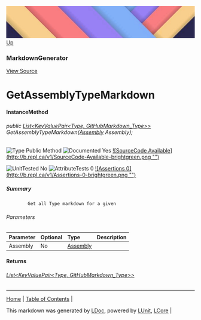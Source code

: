 ![](../Content/LDoc-banner-small.png "")
[Up](MarkdownGenerator.md)
### MarkdownGenerator
[View Source](../Markdown/MarkdownGenerator.cs)
# GetAssemblyTypeMarkdown
#### InstanceMethod
###### public <a href="https://www.google.com/#q=C%23+System.Collections.Generic.List<KeyValuePair<Type, GitHubMarkdown_Type>>" alt="Search for this type" target="_blank">List&lt;KeyValuePair&lt;Type, GitHubMarkdown_Type&gt;&gt;</a> GetAssemblyTypeMarkdown(<a href="https://www.google.com/#q=C%23+System.Reflection.Assembly" alt="Search for this type" target="_blank">Assembly</a> Assembly);

![Type Public Method](http://b.repl.ca/v1/Type-Public%20Method-lightgrey.png "") ![Documented Yes](http://b.repl.ca/v1/Documented-Yes-brightgreen.png "") [![SourceCode Available](http://b.repl.ca/v1/SourceCode-Available-brightgreen.png &quot;&quot;)](../Markdown/MarkdownGenerator.cs#L349)

![UnitTested No](http://b.repl.ca/v1/UnitTested-No-lightgrey.png "") ![AttributeTests 0](http://b.repl.ca/v1/AttributeTests-0-lightgrey.png "") [![Assertions 0](http://b.repl.ca/v1/Assertions-0-brightgreen.png &quot;&quot;)](../Markdown/MarkdownGenerator.cs)
##### Summary

            Get all Type markdown for a given 
###### Parameters

Parameter | Optional | Type | Description
:---  | :---  | :---  | :--- 
Assembly | No | <a href="https://www.google.com/#q=C%23+System.Reflection.Assembly" alt="Search for this type" target="_blank">Assembly</a> | 

#### Returns
###### <a href="https://www.google.com/#q=C%23+System.Collections.Generic.List<KeyValuePair<Type, GitHubMarkdown_Type>>" alt="Search for this type" target="_blank">List&lt;KeyValuePair&lt;Type, GitHubMarkdown_Type&gt;&gt;</a>
---

[Home](../../README.md) | [Table of Contents](../../TableOfContents.md) | 


This markdown was generated by [LDoc](https://github.com/CodeSingularity/LDoc), powered by [LUnit](https://github.com/CodeSingularity/LUnit), [LCore](https://github.com/CodeSingularity/LCore) | 

